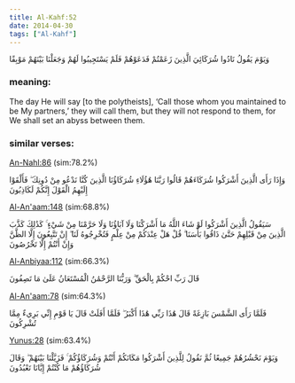 ```yaml
---
title: Al-Kahf:52
date: 2014-04-30
tags: ["Al-Kahf"]
---
```

وَيَوْمَ يَقُولُ نَادُوا شُرَكَائِيَ الَّذِينَ زَعَمْتُمْ فَدَعَوْهُمْ فَلَمْ يَسْتَجِيبُوا لَهُمْ وَجَعَلْنَا بَيْنَهُمْ مَوْبِقًا
### meaning: 
The day He will say [to the polytheists], ‘Call those whom you maintained to be My partners,’ they will call them, but they will not respond to them, for We shall set an abyss between them.
### similar verses: 

[An-Nahl:86](/16/86) (sim:78.2%)

وَإِذَا رَأَى الَّذِينَ أَشْرَكُوا شُرَكَاءَهُمْ قَالُوا رَبَّنَا هَٰؤُلَاءِ شُرَكَاؤُنَا الَّذِينَ كُنَّا نَدْعُو مِنْ دُونِكَ ۖ فَأَلْقَوْا إِلَيْهِمُ الْقَوْلَ إِنَّكُمْ لَكَاذِبُونَ

[Al-An'aam:148](/6/148) (sim:68.8%)

سَيَقُولُ الَّذِينَ أَشْرَكُوا لَوْ شَاءَ اللَّهُ مَا أَشْرَكْنَا وَلَا آبَاؤُنَا وَلَا حَرَّمْنَا مِنْ شَيْءٍ ۚ كَذَٰلِكَ كَذَّبَ الَّذِينَ مِنْ قَبْلِهِمْ حَتَّىٰ ذَاقُوا بَأْسَنَا ۗ قُلْ هَلْ عِنْدَكُمْ مِنْ عِلْمٍ فَتُخْرِجُوهُ لَنَا ۖ إِنْ تَتَّبِعُونَ إِلَّا الظَّنَّ وَإِنْ أَنْتُمْ إِلَّا تَخْرُصُونَ

[Al-Anbiyaa:112](/21/112) (sim:66.3%)

قَالَ رَبِّ احْكُمْ بِالْحَقِّ ۗ وَرَبُّنَا الرَّحْمَٰنُ الْمُسْتَعَانُ عَلَىٰ مَا تَصِفُونَ

[Al-An'aam:78](/6/78) (sim:64.3%)

فَلَمَّا رَأَى الشَّمْسَ بَازِغَةً قَالَ هَٰذَا رَبِّي هَٰذَا أَكْبَرُ ۖ فَلَمَّا أَفَلَتْ قَالَ يَا قَوْمِ إِنِّي بَرِيءٌ مِمَّا تُشْرِكُونَ

[Yunus:28](/10/28) (sim:63.4%)

وَيَوْمَ نَحْشُرُهُمْ جَمِيعًا ثُمَّ نَقُولُ لِلَّذِينَ أَشْرَكُوا مَكَانَكُمْ أَنْتُمْ وَشُرَكَاؤُكُمْ ۚ فَزَيَّلْنَا بَيْنَهُمْ ۖ وَقَالَ شُرَكَاؤُهُمْ مَا كُنْتُمْ إِيَّانَا تَعْبُدُونَ
